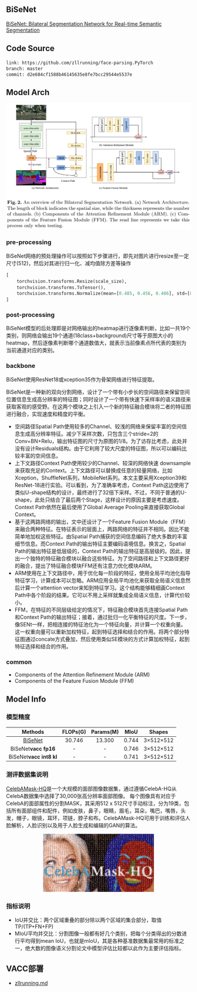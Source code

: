 ## BiSeNet

[BiSeNet: Bilateral Segmentation Network for Real-time Semantic Segmentation](https://arxiv.org/abs/1808.00897)

## Code Source

```
link: https://github.com/zllrunning/face-parsing.PyTorch
branch: master
commit: d2e684cf1588b46145635e8fe7bcc29544e5537e
```

## Model Arch

<div  align="center">
<img src="../../images/bisenet/arch.png">
</div>

### pre-processing

BiSeNet网络的预处理操作可以按照如下步骤进行，即先对图片进行resize至一定尺寸(512)，然后对其进行归一化、减均值除方差等操作

```python
[
    torchvision.transforms.Resize(scale_size),
    torchvision.transforms.ToTensor(),
    torchvision.transforms.Normalize(mean=[0.485, 0.456, 0.406], std=[0.229, 0.224, 0.225],),
]
```

### post-processing

BiSeNet模型的后处理即是对网络输出的heatmap进行逐像素判断，比如一共19个类别，则网络会输出19个通道(18class+background)尺寸等于原图大小的heatmap，然后逐像素判断哪个通道数值大，就表示当前像素点所代表的类别为当前通道对应的类别。

### backbone

BiSeNet使用ResNet18或xception35作为骨架网络进行特征提取。

BiSeNet是一种新的双向分割网络，设计了一个带有小步长的空间路径来保留空间位置信息生成高分辨率的特征图；同时设计了一个带有快速下采样率的语义路径来获取客观的感受野。在这两个模块之上引入一个新的特征融合模块将二者的特征图进行融合，实现速度和精度的平衡。

- 空间路径Spatial Path使用较多的Channel、较浅的网络来保留丰富的空间信息生成高分辨率特征。减少下采样次数，只包含三个stride=2的Conv+BN+Relu，输出特征图的尺寸为原图的1/8。为了访存比考虑，此处并没有设计Residuals结构。由于它利用了较大尺度的特征图，所以可以编码比较丰富的空间信息。
- 上下文路径Context Path使用较少的Channel、较深的网络快速 downsample来获取充足的Context。上下文路径可以替换成任意的轻量网络，比如Xception，ShuffleNet系列，MobileNet系列。本文主要采用Xception39和ResNet-18进行实验。可以看到，为了准确率考虑，Context Path这边使用了类似U-shape结构的设计，最终进行了32倍下采样。不过，不同于普通的U-shape，此处只结合了最后两个Stage，这样设计的原因主要是考虑速度。Context Path依然在最后使用了Global Average Pooling来直接获取Global Context。
- 基于这两路网络的输出，文中还设计了一个Feature Fusion Module（FFM）来融合两种特征。在特征表示的层面上，两路网络的特征并不相同。因比不能简单地加权这些特征。由Spatial Path捕获的空间信息编码了绝大多数的丰富细节信息。而Context Path的输出特征主要编码语境信息。换言之，Spatial Path的输出特征是低层级的，Context Path的输出特征是高层级的。因此，提出一个独特的特征融合模块以融合这些特征。为了空间路径和上下文路径更好的融合，提出了特征融合模块FFM还有注意力优化模块ARM。
- ARM使用在上下文路径中，用于优化每一阶段的特征，使用全局平均池化指导特征学习，计算成本可以忽略。ARM应用全局平均池化来获取全局语义信息然后计算一个attention vector来知到特征学习。这个结构能够精细画Context Path中各个阶段的结果。它可以不用上采样就集成全局语义信息，计算代价较小。
- FFM，在特征的不同层级给定的情况下，特征融合模块首先连接Spatial Path和Context Path的输出特征；接着，通过批归一化平衡特征的尺度。下一步，像SENt一样，把相连接的特征池化为一个特征向量，并计算一个权重向量。这一权重向量可以重新加权特征，起到特征选择和结合的作用。将两个部分特征图通过concate方式叠加，然后使用类似SE模块的方式计算加权特征，起到特征选择和结合的作用。

### common

- Components of the Attention Refinement Module (ARM)
- Components of the Feature Fusion Module (FFM)

## Model Info

### 模型精度

|                          Methods                          | FLOPs(G) | Params(M) | MIoU |   Shapes   |
| :--------------------------------------------------------: | :------: | :-------: | :---: | :---------: |
| [BiSeNet](https://github.com/zllrunning/face-parsing.PyTorch) |  30.746  |  13.300  | 0.744 | 3×512×512 |
|                 BiSeNet**vacc fp16**                 |    -    |     -     | 0.746 | 3×512×512 |
|               BiSeNet**vacc int8 kl**               |    -    |     -     | 0.741 | 3×512×512 |

### 测评数据集说明

[CelebAMask-HQ](https://github.com/switchablenorms/CelebAMask-HQ)是一个大规模的面部图像数据集，通过遵循CelebA-HQ从CelebA数据集中选择了30,000张高分辨率面部图像。 每个图像具有对应于CelebA的面部属性的分割MASK，其采用512 x 512尺寸手动标注，分为19类，包括所有面部组件和配件，例如皮肤，鼻子，眼睛，眉毛，耳朵，嘴巴，嘴唇，头发，帽子，眼镜，耳环，项链，脖子和布。CelebAMask-HQ可用于训练和评估人脸解析，人脸识别以及用于人脸生成和编辑的GAN的算法。

<div  align="center">
<img src="../../images/datasets/celebamask-hq.png" width="60%" height="60%">
</div>

### 指标说明

- IoU并交比：两个区域重叠的部分除以两个区域的集合部分，取值TP/(TP+FN+FP)
- MIoU平均并交比：分割图像一般都有好几个类别，把每个分类得出的分数进行平均得到mean IoU，也就是mIoU，其是各种基准数据集最常用的标准之一，绝大数的图像语义分割论文中模型评估比较都以此作为主要评估指标。

## VACC部署

- [zllrunning.md](./source_code/zllrunning.md)
